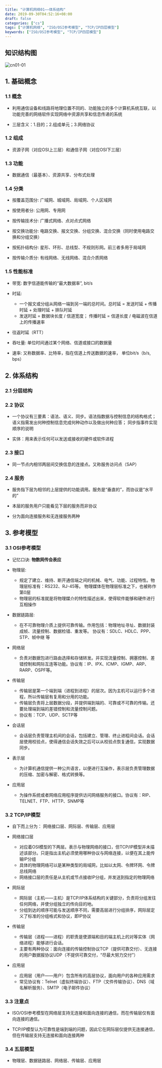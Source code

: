 ```yaml
---
title: "计算机网络01——体系结构"
date: 2019-09-30T04:52:16+08:00
draft: false
categories: ["cs"]
tags: ["计算机网络", "ISO/OSI参考模型", "TCP/IP四层模型"]
keywords: ["ISO/OSI参考模型", "TCP/IP四层模型"]
---
```


## 知识结构图

![cn01-01](/images/cn01-01-1.svg)

## 1. 基础概念

### 1.1 概念

- 利用通信设备和线路将地理位置不同的、功能独立的多个计算机系统互联，以功能完善的网络软件实现网络中资源共享和信息传递的系统

- 三层含义：1.目的；2.组成单元；3.网络协议

### 1.2 组成

- 资源子网（对应OSI上三层）和通信子网（对应OSI下三层）

### 1.3 功能

- 数据通信（最基本）、资源共享、分布式处理

### 1.4 分类

- 按覆盖范围分: 广域网、城域网、局域网、个人区域网

- 按使用者分: 公用网、专用网

- 按传输技术分: 广播式网络、点对点式网络

- 按交换功能分: 电路交换、报文交换、分组交换、混合交换（同时使用电路交换和分组交换）

- 按拓扑结构分: 星形、环形、总线型、不规则形网。前三者多用于局域网

- 按传输介质分: 有线网络、无线网络、混合介质网络

### 1.5 性能标准

- 带宽: 数字信道能传输的“最大数据率”, bit/s

- 时延:
  - 一个报文或分组从网络一端到另一端的总时间。总时延 = 发送时延 + 传播时延 + 处理时延 + 排队时延
  - 发送时延 = 数据块长度 / 信道宽度； 传播时延 = 信道长度 / 电磁波在信道上的传播速率

- 往返时延（RTT）

- 吞吐量: 单位时间通过某个网络、信道或接口的数据量

- 速率: 又称数据率、比特率，指在信道上传送数据的速率， 单位bit/s（b/s, bps）

## 2. 体系结构

### 2.1 分层结构

### 2.2 协议

- 一个协议有三要素：语法、语义、同步。语法指数据与控制信息的结构格式； 语义指需发出何种控制信息完成何种动作以及做出何种应答； 同步指事件实现顺序的说明

- 实体：用来表示任何可以发送或接收的硬件或软件进程

### 2.3 接口

- 同一节点内相邻两层间交换信息的连接点。又称服务访问点（SAP）

### 2.4 服务

- 服务指下层为相邻的上层提供的功能调用。服务是“垂直的”，而协议是“水平的”

- 本层的服务用户只能看见下层的服务而非协议

- 分为面向连接服务和无连接服务两种

## 3. 参考模型

### 3.1 OSI参考模型

- 记忆口诀: **物数网传会表应**

- 物理层:
  - 规定了建立、维持、断开通信端之间的机械、电气、功能、过程特性。物理层标准有：RS232、RJ-45等。 物理媒体在物理层标准之下，也被称作第0层
  - 物理层的标准就是将物理媒介的特性描述出来，使得软件能够和硬件进行互相操作

- 数据链路层:
  - 在不可靠物理介质上提供可靠传输。作用包括：物理地址寻址、数据封装成帧、流量控制、数据检错、重发等。 协议有：SDLC、HDLC、PPP、STP、帧中继 等

- 网络层
  - 负责对数据包进行路由选择和存储转发。并实现流量控制、拥塞控制、差错控制和网际互连等功能。协议有：IP、IPX、ICMP、IGMP、ARP、RARP、OSPF等。

- 传输层
  - 传输层是第一个端到端（进程到进程）的层次。因为主机可以运行多个进程，所以传输层有复用和分用的功能。
  - 传输层负责将上层数据分段，并提供端到端的、可靠或不可靠的传输。还要处理端到端的差错控制和流量控制问题。
  - 协议有：TCP、UDP、SCTP等

- 会话层
  - 会话层负责管理主机间的会话，包括建立、管理、终止进程间会话。会话层使用校验点，使得通信会话失效之后可以从校验点恢复通信，实现数据同步。

- 表示层
  - 为计算机通信提供一种公共语言，以便进行互操作，表示层负责管理数据的压缩、加密与解密、格式转换等。

- 应用层
  - 为操作系统或者网络应用程序提供访问网络服务的接口。协议有：RIP、TELNET、FTP、HTTP、SNMP等

### 3.2 TCP/IP模型

- 自下而上分为： 网络接口层、网际层、传输层、应用层

- 网络接口层
  - 对应着OSI模型的下两层。表示与物理网络的接口，但TCP/IP模型并未描述该部分。只是指出主机必须使用哪种协议与网络连接，以便在其上能传输IP分组
  - 具体的物理网络可以是某种类型的局域网，比如以太网、令牌环网、令牌总线网络
  - 网络接口层的责任是从主机或节点接收IP分组，并发送到指定的物理网络

- 网际层
  - 网际层（主机——主机）是TCP/IP体系结构的关键部分，负责将分组发往任何网络，并使分组独立的传向目的地。
  - 分组到达的顺序可能与发送顺序不同，需要高层进行分组排序，网际层定义了标准的分组格式和协议，即IP协议

- 传输层
  - 传输层（进程——进程）的职责是使源端和目的端主机上的对等实体（网络进程）能够进行会话。
  - 主要有两种协议：面向连接的传输控制协议TCP（提供可靠交付）、无连接的用户数据报协议UDP（不提供可靠交付，“尽最大努力交付”）

- 应用层
  - 应用层（用户——用户）包含所有的高层协议，面向用户的各种应用需求
  - 常见协议有：Telnet（虚拟终端协议）、FTP（文件传输协议）、DNS（域名解析服务）、SMTP（电子邮件协议）

### 3.3 注意点

- ISO/OSI参考模型在网络层支持无连接和面向连接的通信，而在传输层仅有面向连接的通信。

- TCP/IP模型认为可靠性是端到端的问题，因此它在网际层仅提供无连接通信，但在传输层支持无连接和面向连接两种

### 3.4 五层模型

- 物理层、数据链路层、网络层、传输层、应用层
